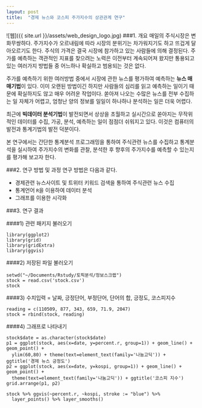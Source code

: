 ```yaml
---
layout: post
title:  "경제 뉴스와 코스피 주가지수의 상관관계 연구"
---
```

![웹]({{ site.url }}/assets/web_design_logo.jpg)
###1. 개요
  매일의 주식시장은 변화무쌍하다. 주가지수가 오르내림에 따라 시장의 분위기는 차가워지기도 하고 뜨겁게 달아오르기도 한다. 주식의 가격은 결국 시장에 참가하고 있는 사람들에 의해 결정된다. 주가를 예측하는 객관적인 지표를 찾으려는 노력은 이전부터 계속되어져 왔지만 통용되고있는 여러가지 방법들 중 어느하나 확실하고 범용되는 것은 없다.

  주가를 예측하기 위한 여러방법 중에서 시장에 관한 뉴스를 평가하여 예측하는 **뉴스 매매기법**이 있다. 이미 오랜된 방법이긴 하지만 사람들의 심리를 읽고 예측하는 일이기 때문에 확실하지도 않고 매우 어려운 작업이다. 쏟아져 나오는 수많은 뉴스를 전부 수집하는 일 자체가 어렵고, 엄청난 양의 정보를 일일이 하나하나 분석하는 일은 더욱 어렵다.

  최근에 **빅데이터 분석기법**이 발전되면서 상상을 초월하고 실시간으로 쏟아지는 무작위적인 데이터를 수집, 가공, 분석, 예측하는 일이 점점더 쉬워지고 있다. 이것은 컴퓨터의 발전과 통계기법의 발전 덕분이다.

  본 연구에서는 간단한 통계분석 프로그래밍을 통하여 주식관련 뉴스를 수집하고 통계분석을 실시하여 주가지수의 변화를 관찰, 분석한 후 향후의 주가지수를 예측할 수 있는지를 평가해 보고자 한다.

###2. 연구 방법 및 과정
연구 방법은 다음과 같다.

* 경제관련 뉴스사이트 및 트위터 키워드 검색을 통하여 주식관련 뉴스 수집
* 통계언어 `R`을 이용하여 데이터 분석
* 그래프를 이용한 시각화

###3. 연구 결과

####1) 관련 패키지 불러오기
```{r message=FALSE}
library(ggplot2)
library(grid)
library(gridExtra)
library(ggvis)
```

####2) 저장된 파일 불러오기
```{r}
setwd("~/Documents/Rstudy/토픽분석/정보스크랩")
stock = read.csv('stock.csv')
stock
```

####3) 수치입력 = 날짜, 긍정단어, 부정단어, 단어의 합, 긍정도, 코스피지수
```{r}
reading = c(110509, 877, 343, 659, 71.9, 2047)
stock = rbind(stock, reading)
```

####4) 그래프로 나타내기
```{r}
stock$date = as.character(stock$date)
p1 = ggplot(stock, aes(x=date, y=percent.r, group=1)) + geom_line() + geom_point() +
  ylim(60,80) + theme(text=element_text(family='나눔고딕')) + ggtitle('경제 뉴스 긍정도')
p2 = ggplot(stock, aes(x=date, y=kospi, group=1)) + geom_line() + geom_point() +
  theme(text=element_text(family='나눔고딕')) + ggtitle('코스피 지수')
grid.arrange(p1, p2)

stock %>% ggvis(~percent.r, ~kospi, stroke := "blue") %>%
  layer_points() %>% layer_smooths()
  ```
